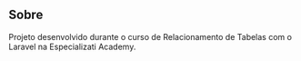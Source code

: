 ## Sobre

Projeto desenvolvido durante o curso de Relacionamento de Tabelas com o Laravel na Especializati Academy.
